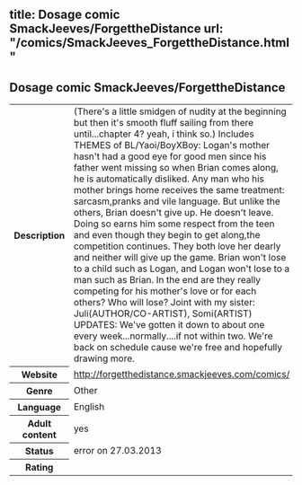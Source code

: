 title: Dosage comic SmackJeeves/ForgettheDistance
url: "/comics/SmackJeeves_ForgettheDistance.html"
---
Dosage comic SmackJeeves/ForgettheDistance
-----------------------------------------

<table class="comicinfo">
<tr>
<th>Description</th><td>(There's a little smidgen of nudity at the beginning but then it's smooth fluff sailing from there until...chapter 4? yeah, i think so.) Includes THEMES of BL/Yaoi/BoyXBoy: Logan's mother hasn't had a good eye for good men since his father went missing so when Brian comes along, he is automatically disliked. Any man who his mother brings home receives the same treatment: sarcasm,pranks and vile language. But unlike the others, Brian doesn't give up. He doesn't leave. Doing so earns him some respect from the teen and even though they begin to get along,the competition continues. They both love her dearly and neither will give up the game. Brian won't lose to a child such as Logan, and Logan won't lose to a man such as Brian. In the end are they really competing for his mother's love or for each others? Who will lose? Joint with my sister: Juli(AUTHOR/CO-ARTIST), Somi(ARTIST) UPDATES: We've gotten it down to about one every week...normally....if not within two. We're back on schedule cause we're free and hopefully drawing more.</td>
</tr>
<tr>
<th>Website</th><td><a href="http://forgetthedistance.smackjeeves.com/comics/">http://forgetthedistance.smackjeeves.com/comics/</a></td>
</tr>
<tr>
<th>Genre</th><td>Other</td>
</tr>
<tr>
<th>Language</th><td>English</td>
</tr>
<tr>
<th>Adult content</th><td>yes</td>
</tr>
<tr>
<th>Status</th><td>error on 27.03.2013</td>
</tr>
<tr>
<th>Rating</th><td><div class="g-plusone" data-size="standard" data-annotation="bubble"
 data-href="http://forgetthedistance.smackjeeves.com/comics/"></div></td>
</tr>
</table>
<script type="text/javascript">
  (function() {
    var po = document.createElement('script'); po.type = 'text/javascript'; po.async = true;
    po.src = 'https://apis.google.com/js/plusone.js';
    var s = document.getElementsByTagName('script')[0]; s.parentNode.insertBefore(po, s);
  })();
</script>
